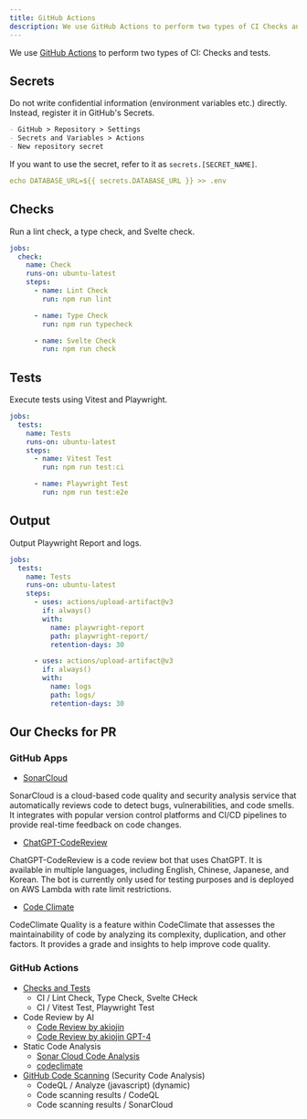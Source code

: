 ```yaml
---
title: GitHub Actions
description: We use GitHub Actions to perform two types of CI Checks and tests.
---
```


We use [GitHub Actions](https://docs.github.com/en/actions) to perform two types of CI: Checks and tests.

## Secrets

Do not write confidential information (environment variables etc.) directly. Instead, register it in GitHub's Secrets.

```md
- GitHub > Repository > Settings
- Secrets and Variables > Actions
- New repository secret
```

If you want to use the secret, refer to it as `secrets.[SECRET_NAME]`.

```yaml:.github/workflows/ci.yml
echo DATABASE_URL=${{ secrets.DATABASE_URL }} >> .env
```

## Checks

Run a lint check, a type check, and Svelte check.

```yaml:.github/workflows/ci.yml
jobs:
  check:
    name: Check
    runs-on: ubuntu-latest
    steps:
      - name: Lint Check
        run: npm run lint

      - name: Type Check
        run: npm run typecheck

      - name: Svelte Check
        run: npm run check
```

## Tests

Execute tests using Vitest and Playwright.

```yaml:.github/workflows/ci.yml
jobs:
  tests:
    name: Tests
    runs-on: ubuntu-latest
    steps:
      - name: Vitest Test
        run: npm run test:ci

      - name: Playwright Test
        run: npm run test:e2e
```

## Output

Output Playwright Report and logs.

```yaml:.github/workflows/ci.yml
jobs:
  tests:
    name: Tests
    runs-on: ubuntu-latest
    steps:
      - uses: actions/upload-artifact@v3
        if: always()
        with:
          name: playwright-report
          path: playwright-report/
          retention-days: 30

      - uses: actions/upload-artifact@v3
        if: always()
        with:
          name: logs
          path: logs/
          retention-days: 30
```

## Our Checks for PR

### GitHub Apps

- [SonarCloud](https://www.sonarsource.com/products/sonarcloud/)

SonarCloud is a cloud-based code quality and security analysis service that automatically reviews code to detect bugs, vulnerabilities, and code smells. It integrates with popular version control platforms and CI/CD pipelines to provide real-time feedback on code changes.

- [ChatGPT-CodeReview](https://github.com/anc95/ChatGPT-CodeReview)

ChatGPT-CodeReview is a code review bot that uses ChatGPT. It is available in multiple languages, including English, Chinese, Japanese, and Korean. The bot is currently only used for testing purposes and is deployed on AWS Lambda with rate limit restrictions.

- [Code Climate](https://codeclimate.com/)

CodeClimate Quality is a feature within CodeClimate that assesses the maintainability of code by analyzing its complexity, duplication, and other factors. It provides a grade and insights to help improve code quality.

### GitHub Actions

- [Checks and Tests](https://github.com/sinProject-Inc/sinpro-dev/blob/main/.github/workflows/ci.yml)
  - CI / Lint Check, Type Check, Svelte CHeck
  - CI / Vitest Test, Playwright Test
- Code Review by AI
  - [Code Review by akiojin](https://github.com/sinProject-Inc/sinpro-dev/blob/main/.github/workflows/cr-akiojin.yml)
  - [Code Review by akiojin GPT-4](https://github.com/sinProject-Inc/sinpro-dev/blob/main/.github/workflows/cr-akiojin-gpt-4.yml)
- Static Code Analysis
  - [Sonar Cloud Code Analysis](https://www.sonarsource.com/products/sonarcloud/)
  - [codeclimate](https://codeclimate.com/)
- [GitHub Code Scanning](https://docs.github.com/en/code-security/code-scanning/introduction-to-code-scanning/about-code-scanning) (Security Code Analysis)
  - CodeQL / Analyze (javascript) (dynamic)
  - Code scanning results / CodeQL
  - Code scanning results / SonarCloud
